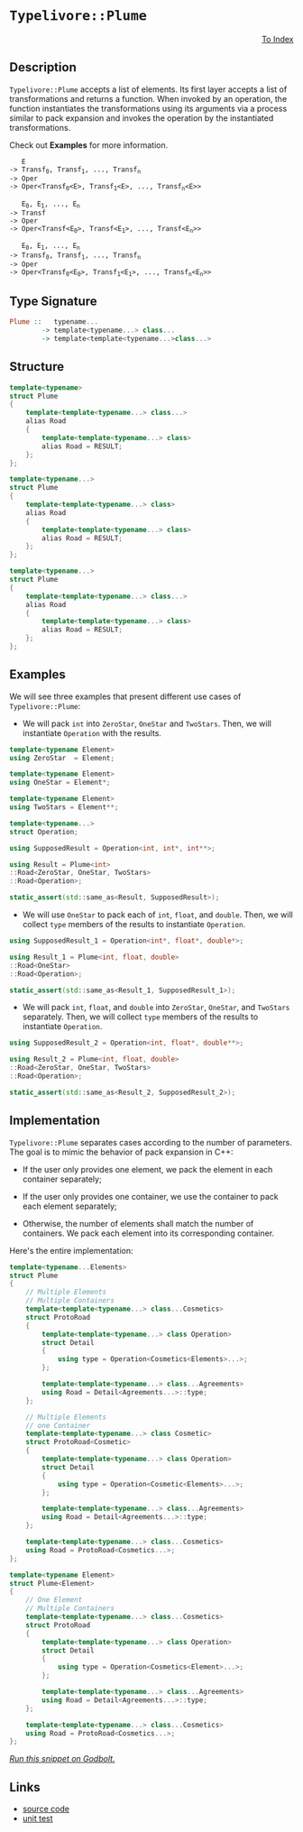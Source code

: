 <!-- Copyright 2024 Feng Mofan
SPDX-License-Identifier: Apache-2.0 -->

# `Typelivore::Plume`

<p style='text-align: right;'><a href="../../../facilities/metafunctions.md#typelivore-plume">To Index</a></p>

## Description

`Typelivore::Plume` accepts a list of elements.
Its first layer accepts a list of transformations and returns a function.
When invoked by an operation, the function instantiates the transformations using its arguments via a process similar to pack expansion and invokes the operation by the instantiated transformations.

Check out **Examples** for more information.

<pre><code>   E
-> Transf<sub>0</sub>, Transf<sub>1</sub>, ..., Transf<sub>n</sub>
-> Oper
-> Oper&lt;Transf<sub>0</sub>&lt;E&gt;, Transf<sub>1</sub>&lt;E&gt;, ..., Transf<sub>n</sub>&lt;E&gt;&gt;</code></pre>

<pre><code>   E<sub>0</sub>, E<sub>1</sub>, ..., E<sub>n</sub>
-> Transf
-> Oper
-> Oper&lt;Transf&lt;E<sub>0</sub>&gt;, Transf&lt;E<sub>1</sub>&gt;, ..., Transf&lt;E<sub>n</sub>&gt;&gt;</code></pre>

<pre><code>   E<sub>0</sub>, E<sub>1</sub>, ..., E<sub>n</sub>
-> Transf<sub>0</sub>, Transf<sub>1</sub>, ..., Transf<sub>n</sub>
-> Oper
-> Oper&lt;Transf<sub>0</sub>&lt;E<sub>0</sub>&gt;, Transf<sub>1</sub>&lt;E<sub>1</sub>&gt;, ..., Transf<sub>n</sub>&lt;E<sub>n</sub>&gt;&gt;</code></pre>

## Type Signature

```Haskell
Plume ::   typename... 
        -> template<typename...> class...
        -> template<template<typename...>class...>
```

## Structure

```C++
template<typename>
struct Plume
{
    template<template<typename...> class...>
    alias Road
    {
        template<template<typename...> class>
        alias Road = RESULT;
    };
};
```

```C++
template<typename...>
struct Plume
{
    template<template<typename...> class>
    alias Road
    {
        template<template<typename...> class>
        alias Road = RESULT;
    };
};
```

```C++
template<typename...>
struct Plume
{
    template<template<typename...> class...>
    alias Road
    {
        template<template<typename...> class>
        alias Road = RESULT;
    };
};
```

## Examples

We will see three examples that present different use cases of `Typelivore::Plume`:

- We will pack `int` into `ZeroStar`, `OneStar` and `TwoStars`.
Then, we will instantiate `Operation` with the results.

```C++
template<typename Element>
using ZeroStar  = Element;

template<typename Element>
using OneStar = Element*;

template<typename Element>
using TwoStars = Element**;

template<typename...>
struct Operation;

using SupposedResult = Operation<int, int*, int**>;

using Result = Plume<int>
::Road<ZeroStar, OneStar, TwoStars>
::Road<Operation>;

static_assert(std::same_as<Result, SupposedResult>);
```

- We will use `OneStar` to pack each of `int`, `float`, and `double`.
Then, we will collect `type` members of the results to instantiate `Operation`.

```C++
using SupposedResult_1 = Operation<int*, float*, double*>;

using Result_1 = Plume<int, float, double>
::Road<OneStar>
::Road<Operation>;

static_assert(std::same_as<Result_1, SupposedResult_1>);
```

- We will pack `int`, `float`, and `double` into `ZeroStar`, `OneStar`, and `TwoStars` separately.
Then, we will collect `type` members of the results to instantiate `Operation`.

```C++
using SupposedResult_2 = Operation<int, float*, double**>;

using Result_2 = Plume<int, float, double>
::Road<ZeroStar, OneStar, TwoStars>
::Road<Operation>;

static_assert(std::same_as<Result_2, SupposedResult_2>);
```

## Implementation

`Typelivore::Plume` separates cases according to the number of parameters.
The goal is to mimic the behavior of pack expansion in C++:

- If the user only provides one element, we pack the element in each container separately;

- If the user only provides one container, we use the container to pack each element separately;

- Otherwise, the number of elements shall match the number of containers.
We pack each element into its corresponding container.

Here's the entire implementation:

```C++
template<typename...Elements>
struct Plume
{
    // Multiple Elements
    // Multiple Containers
    template<template<typename...> class...Cosmetics>
    struct ProtoRoad 
    { 
        template<template<typename...> class Operation>
        struct Detail
        {
            using type = Operation<Cosmetics<Elements>...>;
        };

        template<template<typename...> class...Agreements>
        using Road = Detail<Agreements...>::type;
    };

    // Multiple Elements
    // one Container
    template<template<typename...> class Cosmetic>
    struct ProtoRoad<Cosmetic>
    { 
        template<template<typename...> class Operation>
        struct Detail
        {
            using type = Operation<Cosmetic<Elements>...>;
        };

        template<template<typename...> class...Agreements>
        using Road = Detail<Agreements...>::type;
    };

    template<template<typename...> class...Cosmetics>
    using Road = ProtoRoad<Cosmetics...>;
};

template<typename Element>
struct Plume<Element>
{
    // One Element
    // Multiple Containers
    template<template<typename...> class...Cosmetics>
    struct ProtoRoad 
    { 
        template<template<typename...> class Operation>
        struct Detail
        {
            using type = Operation<Cosmetics<Element>...>;
        };

        template<template<typename...> class...Agreements>
        using Road = Detail<Agreements...>::type;
    };

    template<template<typename...> class...Cosmetics>
    using Road = ProtoRoad<Cosmetics...>;
};
```

[*Run this snippet on Godbolt.*](https://godbolt.org/#z:OYLghAFBqd5QCxAYwPYBMCmBRdBLAF1QCcAaPECAMzwBtMA7AQwFtMQByARg9KtQYEAysib0QXACx8BBAKoBnTAAUAHpwAMvAFYTStJg1DIApACYAQuYukl9ZATwDKjdAGFUtAK4sGe1wAyeAyYAHI%2BAEaYxCAArACcpAAOqAqETgwe3r56KWmOAkEh4SxRMQm2mPYFDEIETMQEWT5%2BXJXVGXUNBEVhkdFxiQr1jc05bcPdvSVlgwCUtqhexMjsHASYLEkGGyYAzG4EAJ5JjKyYAHRX2PRsggr72CYaAILDxF4OANTK2ZjPLxMAHYrK8vuCvgB6SFfACyXlojm2mC%2BN02jAIDzBEOhcIRSPoXw8giYwWiWJeEK%2BGy2O3%2BBxp2yYuwZJzObCuF0eX2QBgUCk5HgUbEcyAeeye2PB70%2BBB%2BxFQRAASqgmOgvgCqcCLBqpVTqZsmSzDoa6ftDmzmByrtzeUx%2BV8APKnYjMjKPTX66UED7fAAimHqdE9Xu1Ia9EK8aSM1LZGr2fqdLrdAnNQpFeDF5rRd0xj05Hr2oMpEeBfv2xfDVMZZoZpuZ9ItpytlxtEp5fIFVxewGImHR9w9eqpUeCwC%2BKrV8cTAaDtHNPb7A8xBYlIBAx1OFfDZe3r3DuPhiLwyNRtwxFKpuIEKOJQZCxHDNYb5ufxs37NbXPbdod6cDmZDiW3q%2BnKygKsqqroGmqQZqYEo7iCurAfqb6Nmhr6Wucq7YB29oKEm0QpgwQERl8Mr%2BoGpLzsOEJhrRXqjjGH7ToRro1DBwoAfBbg5he%2BZtk8RZVnRQLlsJ%2B4MQatIvnWMnvlh1rfrhv5dhci79rm4qSihI7RuOk7qvsM5UcGBwacuamPOuH57ihu4SYCeoYXJRroYpX62p2gqwdx2nhkxBlQax4GKqghmcXBVkIY5DmVq8LlNp%2BZ7LkBFFgX82bnoIQH0ShuKOiEKW5geMJHgSt6yKSD6XhCiX1R5OF4fyPlcaK/l6ul8phYZyFakhIngvV9YKc22GCc1BHOkRHEIVJXWztRg0aiCy16WOsanKx03se6Bz/u1WWpRKOF2WRcUAstw3ye5Y1KV5%2BGchZWmkRGgUTsFxlfItZluM9F44TZbJnaJ4nxSh11uZhd2eT%2B3lXAdmYdSh729V9oWQWqkV%2BadsViXZAKQgAVCTpNk5ChOkwAKtgQhU6TFOvMTZMs4zTmAmYezBLyXhYPGbhoAwqxJHmc3sw1MPFRiQHvQAWtEqBdMQ4JfXxOWxQlI23clasEDL%2BlOiESusbrRME5rN3Qzr2V62L71UwA7orIwEarNsk%2BbLwS5%2Bp2vF1O3EZ7uJU5gwxfBol2vO9QheEkeSYOgSqh/i23JrNbjBAQpBfJnRPZ7nZsxeDqPJ4iIWZQcmdAeuEUHPLCpK9nhWYI3XyO87DTIzXUHmgHs1CeDkyigA%2Bvh0QEBAwzoOuCjnKP4puEnCj4tnMdx6kCdL/ijxzEHMIh2HXCRy80ex/HielwQw9cKnM17Rngh518VC0KqBBP%2BgSwRPQhcD8fJfL0RNfcuPhGyZ2zi/N%2B2dP5eG/vSHS3csYHGbkrauIBa5uD7ntP%2Bkk3j1BHmPRok8CDTxALPNg89zRbyAW0L4a9z7UKvkfCUu8NYvGDqHOUZh/4G3oRvC%2BgCr5mFvrtVMldBAQNfsyD%2BX8f6/09gA/Ew9hHowrg/LOz8pEaJgXAtBGD64dzIIbFuIxs7tyVl3dBPdkFp2wZ7IemZ55KCIVPGec97RUMvso1eZ9%2BGMOUTvCsHAFi0E4LEXgfgOBaFIKgTgbhrDWHIksFYKJzB7B4KQAgmhgkLAANZxEkBcDQkguBAj2BoWIGgzAADZqlmAABz1P0JwSQvAWASA0BoUgkTomxI4LwBQIAulZKicE0gcBYAwEQCAJYBAkheCzhQCAaAth0GiKEc4nBVD1OqQAWmqZIL4wBkDIC%2BFIC4ZheAJ0ICQPA082j8EECIMQ7ApAyEEIoFQ6hRmkF0G0B2rokicB4CEsJETskxM4I6BZ8y5SoCoF8bZeyDlHJOWcwpwiIAeFWfQZWaSuBzF4CMrQCwIBIBWUkNZZAlkUqpSAYAUgzB8DoBsYggyIARAhREYIDQjjAt4Ny5gxAjiOgiNoTADh%2BWkBWbmQqtA%2BU/KwBELwwA3BiFoIM7gvAsAsEMMAcQiq8B9gcHgAAbqHCFmBVASoWWsDJmcqgQtoHgCIrphUeCwBCn0eB2latIOa4gEQN4Bl1UYZ1RhskLBfkwYACgABqeBMAO2mpEjJjzhCiHEG89Nny1AQr%2BfoPVKAEmWH0C6wZkAFioBFhkTVuyp7GVMJYawZhekBuIHci1lb2gSpqC4Bg7hPAtH8AO6Y/QYhtDyOkAQYxWjJFSNOhgY7SgDAmFUXtnQRhNCHeMHtJqBBKx6GSGYq7bBbtnXoSYjRl2zAJYsZYqwJCgo4OE7pEK%2BmIp2fsw5xzTnnMxbgG5eLOYEqJZGhYCBMBqgGBAPJIBJB7AuPEPYQJJDFLMJIapnTYjVMSKEjgrTSDtPSRcapXBqn1PiPU8jsQSkJD2NUt9Py%2BkDKGZkyN4yplkpmTChZ5BKC0txRstgnAGgsFNUCXZTA8Ixi4PEC4XAilXPwEQDt9z3kZpeRIaQOalB5p%2BboJlAKmBAq1c%2B19PTeB9OhXMhZXx4VfDExJqTMnxxyYU0Ur4WLUA4uiBqTmZhCXsdGaS8lPnKW4v48s8LdKnOSbtEYOTXAuk0EROSSgnKfmCt5VK7LwrRXislX6mVGI5UKuiUqlVaraAaqlTqvVBqKtGo3eazV0SrU2o2FKh1%2BHonOtdbyj1axonet9RkgNQalAhoa2ODj0bY0JqTSmqV6bnlZp07IXN3zomGcLRGptVhS39YrbBmJNaBB1obQmA7La23RDU1207dgN3OAgK4C9bRAjHvHbkBdNQPvzvyBkG9p7nv7tqOendc6wc1EPSDidZ7ugA6vUe4oP270KGSY%2Bu9%2BGLPvs4I54g4nJPSYS25%2BTimNBecA6p/z6SgvEpyaQSD0GYinfw4R4j8nilAgSECMpkgMMHLaJZyF/TbBscZ6SrjSBZmwqi4J9ZmyOBiZRSwBQprTmmvc3SYYymgN3L0KtzNryNsfL09tnQIA9ikGM6ZkFzSX3guY1C3jcKEWq8OerzXXxtfyd13KbzvngN7D2Azjj3HFfUoEzF3FIBNdx2Hn74eAfR5E4OcytLbKMtcp5cK3LeeRVit7VKkrggysQsq6q9VmqMn1bDcN7VzWTWtctda5AtruuCEdT8/rbqjhDa9R2sbvAJvBs2DNiNIW%2BAGAW4m5NzYVuyDW6bjTW383W728YEtNhjvwCredhgmrISuJu5YVtVn22dpOwsGHGR%2B2DuyHOr7aOV0I6nf9qHv2geFG%2B2/y9664Oh6yOgBsOW68Ol6kOT%2BkBUwf%2Bt6t%2BWOry5mzuvSBOnuXw3uWuOuDYYcEANOJAdOoGwWJKEGUGWAbOz6nOIAZg8moesQlSJSnSoeQIFGTGqB4ugywy4GpA%2BSkgsQSGsQ9SNS8Qkg8QZSKGXANu%2BGewKBVmnAYGIWz6lybBch4uUuCwAaaQzgkgQAA%3D)

## Links

- [source code](../../../../conceptrodon/typelivore/plume.hpp)
- [unit test](../../../../tests/unit/metafunctions/typelivore/plume.test.hpp)
